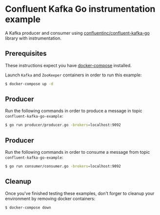 # Confluent Kafka Go instrumentation example

A Kafka producer and consumer using [confluentinc/confluent-kafka-go](https://github.com/confluentinc/confluent-kafka-go) library with instrumentation.

## Prerequisites

These instructions expect you have [docker-compose](https://docs.docker.com/compose/) installed.

Launch `Kafka` and `ZooKeeper` containers in order to run this example:

```sh
$ docker-compose up -d
```

## Producer

Run the following commands in order to produce a message in topic `confluent-kafka-go-example`:

```sh
$ go run producer/producer.go -brokers=localhost:9092
```

## Producer

Run the following commands in order to consume a message from topic `confluent-kafka-go-example`:

```sh
$ go run consumer/consumer.go -brokers=localhost:9092
```

## Cleanup

Once you've finished testing these examples, don't forger to cleanup your environment by removing docker containers:

```sh
$ docker-compose down
```
